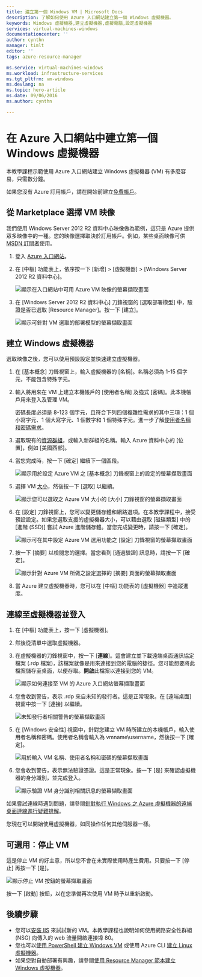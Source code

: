 ```yaml
---
title: 建立第一個 Windows VM | Microsoft Docs
description: 了解如何使用 Azure 入口網站建立第一個 Windows 虛擬機器。
keywords: Windows 虛擬機器,建立虛擬機器,虛擬電腦,設定虛擬機器
services: virtual-machines-windows
documentationcenter: ''
author: cynthn
manager: timlt
editor: ''
tags: azure-resource-manager

ms.service: virtual-machines-windows
ms.workload: infrastructure-services
ms.tgt_pltfrm: vm-windows
ms.devlang: na
ms.topic: hero-article
ms.date: 09/06/2016
ms.author: cynthn

---
```

# 在 Azure 入口網站中建立第一個 Windows 虛擬機器
本教學課程示範使用 Azure 入口網站建立 Windows 虛擬機器 (VM) 有多麼容易，只需數分鐘。

如果您沒有 Azure 訂用帳戶，請在開始前建立[免費帳戶](https://azure.microsoft.com/free/)。

## 從 Marketplace 選擇 VM 映像
我們使用 Windows Server 2012 R2 資料中心映像做為範例，這只是 Azure 提供眾多映像中的一種。您的映像選擇取決於訂用帳戶。例如，某些桌面映像可供 [MSDN 訂閱者](https://azure.microsoft.com/pricing/member-offers/msdn-benefits-details/?WT.mc_id=A261C142F)使用。

1. 登入 [Azure 入口網站](https://portal.azure.com)。
2. 在 [中樞] 功能表上，依序按一下 [新增] > [虛擬機器] > [Windows Server 2012 R2 資料中心]。
   
    ![顯示在入口網站中可用 Azure VM 映像的螢幕擷取畫面](./media/virtual-machines-windows-hero-tutorial/marketplace-new.png)
3. 在 [Windows Server 2012 R2 資料中心] 刀鋒視窗的 [選取部署模型] 中，驗證是否已選取 [Resource Manager]。按一下 [建立]。
   
    ![顯示可針對 VM 選取的部署模型的螢幕擷取畫面](./media/virtual-machines-windows-hero-tutorial/deployment-model.png)

## 建立 Windows 虛擬機器
選取映像之後，您可以使用預設設定並快速建立虛擬機器。

1. 在 [基本概念] 刀鋒視窗上，輸入虛擬機器的 [名稱]。名稱必須為 1-15 個字元，不能包含特殊字元。
2. 輸入將用來在 VM 上建立本機帳戶的 [使用者名稱] 及強式 [密碼]。此本機帳戶用來登入及管理 VM。
   
    密碼長度必須是 8-123 個字元，且符合下列四個複雜性需求的其中三項：1 個小寫字元、1 個大寫字元、1 個數字和 1 個特殊字元。進一步了解[使用者名稱和密碼需求](virtual-machines-windows-faq.md#what-are-the-username-requirements-when-creating-a-vm)。
3. 選取現有的[資源群組](../resource-group-overview.md#resource-groups)，或輸入新群組的名稱。輸入 Azure 資料中心的 [位置]，例如 [美國西部]。
4. 當您完成時，按一下 [確定] 繼續下一個區段。
   
    ![顯示用於設定 Azure VM 之 [基本概念] 刀鋒視窗上的設定的螢幕擷取畫面](./media/virtual-machines-windows-hero-tutorial/basics-blade.png)
5. 選擇 VM [大小](virtual-machines-windows-sizes.md)，然後按一下 [選取] 以繼續。
   
    ![顯示您可以選取之 Azure VM 大小的 [大小] 刀鋒視窗的螢幕擷取畫面](./media/virtual-machines-windows-hero-tutorial/size-blade.png)
6. 在 [設定] 刀鋒視窗上，您可以變更儲存體和網路選項。在本教學課程中，接受預設設定。如果您選取支援的虛擬機器大小，可以藉由選取 [磁碟類型] 中的 [進階 (SSD)] 嘗試 Azure 進階儲存體。當您完成變更時，請按一下 [確定]。
   
    ![顯示可在其中設定 Azure VM 選用功能之 [設定] 刀鋒視窗的螢幕擷取畫面](./media/virtual-machines-windows-hero-tutorial/settings-blade.png)
7. 按一下 [摘要] 以檢閱您的選擇。當您看到 [通過驗證] 訊息時，請按一下 [確定]。
   
    ![顯示針對 Azure VM 所做之設定選擇的 [摘要] 頁面的螢幕擷取畫面](./media/virtual-machines-windows-hero-tutorial/summary-blade.png)
8. 當 Azure 建立虛擬機器時，您可以在 [中樞] 功能表的 [虛擬機器] 中追蹤進度。

## 連線至虛擬機器並登入
1. 在 [中樞] 功能表上，按一下 [虛擬機器]。
2. 然後從清單中選取虛擬機器。
3. 在虛擬機器的刀鋒視窗中，按一下 [**連線**]。這會建立並下載遠端桌面通訊協定檔案 (.rdp 檔案)，該檔案就像是用來連接到您的電腦的捷徑。您可能想要將此檔案儲存至桌面，以便存取。**開啟**此檔案以連接到您的 VM。
   
    ![顯示如何連接至 VM 的 Azure 入口網站螢幕擷取畫面](./media/virtual-machines-windows-hero-tutorial/connect.png)
4. 您會收到警告，表示 .rdp 來自未知的發行者。這是正常現象。在 [遠端桌面] 視窗中按一下 [連接] 以繼續。
   
    ![未知發行者相關警告的螢幕擷取畫面](./media/virtual-machines-windows-hero-tutorial/rdp-warn.png)
5. 在 [Windows 安全性] 視窗中，針對您建立 VM 時所建立的本機帳戶，輸入使用者名稱和密碼。使用者名稱會輸入為 vmname&#92;username，然後按一下 [確定]。
   
    ![用於輸入 VM 名稱、使用者名稱和密碼的螢幕擷取畫面](./media/virtual-machines-windows-hero-tutorial/credentials.png)
6. 您會收到警告，表示無法驗證憑證。這是正常現象。按一下 [是] 來確認虛擬機器的身分識別，並完成登入。
   
   ![顯示驗證 VM 身分識別相關訊息的螢幕擷取畫面](./media/virtual-machines-windows-hero-tutorial/cert-warning.png)

如果嘗試連線時遇到問題，請參閱[針對執行 Windows 之 Azure 虛擬機器的遠端桌面連線進行疑難排解](virtual-machines-windows-troubleshoot-rdp-connection.md)。

您現在可以開始使用虛擬機器，如同操作任何其他伺服器一樣。

## 可選用︰停止 VM
這是停止 VM 的好主意，所以您不會在未實際使用時產生費用。只要按一下 [停止] 再按一下 [是]。

![顯示停止 VM 按鈕的螢幕擷取畫面](./media/virtual-machines-windows-hero-tutorial/stop-vm.png)

按一下 [啟動] 按鈕，以在您準備再次使用 VM 時予以重新啟動。

## 後續步驟
* 您可以[安裝 IIS](virtual-machines-windows-hero-role.md) 來試試新的 VM。本教學課程也說明如何使用網路安全性群組 (NSG) 向傳入的 web 流量開啟連接埠 80。
* 您也可以[使用 PowerShell 建立 Windows VM](virtual-machines-windows-ps-create.md) 或使用 Azure CLI [建立 Linux 虛擬機器](virtual-machines-linux-quick-create-cli.md)。
* 如果您對自動部署有興趣，請參閱[使用 Resource Manager 範本建立 Windows 虛擬機器](virtual-machines-windows-ps-template.md)。

<!---HONumber=AcomDC_0912_2016---->